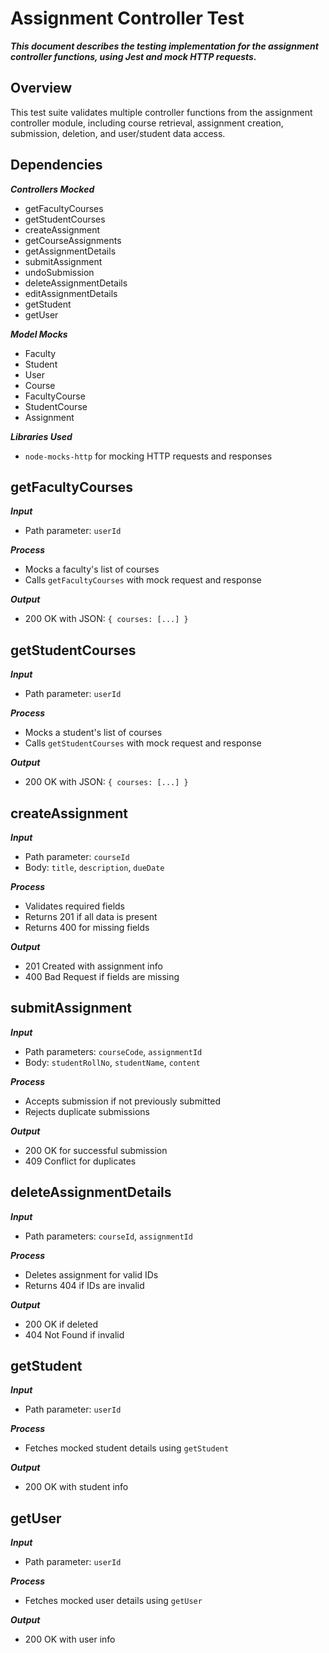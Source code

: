 # Assignment Controller Test 

***This document describes the testing implementation for the assignment controller functions, using Jest and mock HTTP requests.***


## Overview
This test suite validates multiple controller functions from the assignment controller module, including course retrieval, assignment creation, submission, deletion, and user/student data access.

## Dependencies

***Controllers Mocked***
- getFacultyCourses
- getStudentCourses
- createAssignment
- getCourseAssignments
- getAssignmentDetails
- submitAssignment
- undoSubmission
- deleteAssignmentDetails
- editAssignmentDetails
- getStudent
- getUser

***Model Mocks***
- Faculty
- Student
- User
- Course
- FacultyCourse
- StudentCourse
- Assignment

***Libraries Used***
- `node-mocks-http` for mocking HTTP requests and responses


## getFacultyCourses

 ***Input***
- Path parameter: `userId`

***Process***
- Mocks a faculty's list of courses
- Calls `getFacultyCourses` with mock request and response

***Output***
- 200 OK with JSON: `{ courses: [...] }`


## getStudentCourses

***Input***
- Path parameter: `userId`

***Process***
- Mocks a student's list of courses
- Calls `getStudentCourses` with mock request and response

***Output***
- 200 OK with JSON: `{ courses: [...] }`


## createAssignment

***Input***
- Path parameter: `courseId`
- Body: `title`, `description`, `dueDate`

***Process***
- Validates required fields
- Returns 201 if all data is present
- Returns 400 for missing fields

***Output***
- 201 Created with assignment info
- 400 Bad Request if fields are missing


## submitAssignment

***Input***
- Path parameters: `courseCode`, `assignmentId`
- Body: `studentRollNo`, `studentName`, `content`

***Process***
- Accepts submission if not previously submitted
- Rejects duplicate submissions

***Output***
- 200 OK for successful submission
- 409 Conflict for duplicates


## deleteAssignmentDetails

***Input***
- Path parameters: `courseId`, `assignmentId`

***Process***
- Deletes assignment for valid IDs
- Returns 404 if IDs are invalid

***Output***
- 200 OK if deleted
- 404 Not Found if invalid


## getStudent

***Input***
- Path parameter: `userId`

***Process***
- Fetches mocked student details using `getStudent`

***Output***
- 200 OK with student info


## getUser

***Input***
- Path parameter: `userId`

***Process***
- Fetches mocked user details using `getUser`

***Output***
- 200 OK with user info


